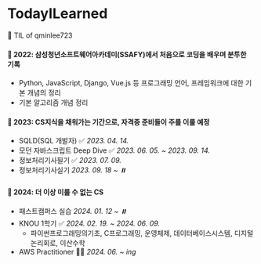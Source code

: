 # TodayILearned
🌱 TIL of qminlee723


#### 📂 2022: 삼성청년소프트웨어아카데미(SSAFY)에서 처음으로 코딩을 배우며 분투한 기록
- Python, JavaScript, Django, Vue.js 등 프로그래밍 언어, 프레임워크에 대한 기본 개념의 정리
- 기본 알고리즘 개념 정리

#### 📂 2023: CS지식을 채워가는 기간으로, 자격증 준비들이 주를 이룰 예정 
- SQLD(SQL 개발자) ✅ *2023. 04. 14.*
- 모던 자바스크립트 Deep Dive ✅ *2023. 06. 05. ~ 2023. 09. 14.*
- 정보처리기사필기 ✅ *2023. 07. 09.*
- 정보처리기사실기 *2023. 09. 18 ~ ⏸️*

#### 📂 2024: 더 이상 미룰 수 없는 CS
- 패스트캠퍼스 실습 *2024. 01. 12 ~ ⏸️*
- KNOU 1학기 ✅ *2024. 02. 19. ~ 2024. 06. 09.*
  - 파이썬프로그래밍의기초, C프로그래밍, 운영체제, 데이터베이스시스템, 디지털논리회로, 이산수학
- AWS Practitioner ✍🏻 *2024. 06. ~ ing*
